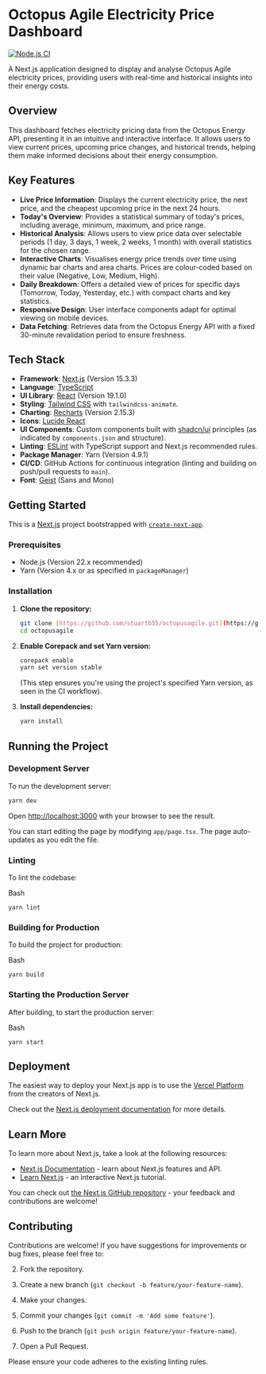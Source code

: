# Octopus Agile Electricity Price Dashboard

[![Node.js CI](https://github.com/stuartb55/octopusagile/actions/workflows/build.yml/badge.svg)](https://github.com/stuartb55/octopusagile/actions/workflows/build.yml)

A Next.js application designed to display and analyse Octopus Agile electricity prices, providing users with real-time and historical insights into their energy costs.

## Overview

This dashboard fetches electricity pricing data from the Octopus Energy API, presenting it in an intuitive and interactive interface. It allows users to view current prices, upcoming price changes, and historical trends, helping them make informed decisions about their energy consumption.

## Key Features

* **Live Price Information**: Displays the current electricity price, the next price, and the cheapest upcoming price in the next 24 hours.
* **Today's Overview**: Provides a statistical summary of today's prices, including average, minimum, maximum, and price range.
* **Historical Analysis**: Allows users to view price data over selectable periods (1 day, 3 days, 1 week, 2 weeks, 1 month) with overall statistics for the chosen range.
* **Interactive Charts**: Visualises energy price trends over time using dynamic bar charts and area charts. Prices are colour-coded based on their value (Negative, Low, Medium, High).
* **Daily Breakdown**: Offers a detailed view of prices for specific days (Tomorrow, Today, Yesterday, etc.) with compact charts and key statistics.
* **Responsive Design**: User interface components adapt for optimal viewing on mobile devices.
* **Data Fetching**: Retrieves data from the Octopus Energy API with a fixed 30-minute revalidation period to ensure freshness.

## Tech Stack

* **Framework**: [Next.js](https://nextjs.org/) (Version 15.3.3)
* **Language**: [TypeScript](https://www.typescriptlang.org/)
* **UI Library**: [React](https://reactjs.org/) (Version 19.1.0)
* **Styling**: [Tailwind CSS](https://tailwindcss.com/) with `tailwindcss-animate`.
* **Charting**: [Recharts](https://recharts.org/) (Version 2.15.3)
* **Icons**: [Lucide React](https://lucide.dev/)
* **UI Components**: Custom components built with [shadcn/ui](https://ui.shadcn.com/) principles (as indicated by `components.json` and structure).
* **Linting**: [ESLint](https://eslint.org/) with TypeScript support and Next.js recommended rules.
* **Package Manager**: Yarn (Version 4.9.1)
* **CI/CD**: GitHub Actions for continuous integration (linting and building on push/pull requests to `main`).
* **Font**: [Geist](https://vercel.com/font) (Sans and Mono)

## Getting Started

This is a [Next.js](https://nextjs.org) project bootstrapped with [`create-next-app`](https://nextjs.org/docs/app/api-reference/cli/create-next-app).

### Prerequisites

* Node.js (Version 22.x recommended)
* Yarn (Version 4.x or as specified in `packageManager`)

### Installation

1.  **Clone the repository:**
    ```bash
    git clone [https://github.com/stuartb55/octopusagile.git](https://github.com/stuartb55/octopusagile.git)
    cd octopusagile
    ```

2.  **Enable Corepack and set Yarn version:**
    ```bash
    corepack enable
    yarn set version stable
    ```
    (This step ensures you're using the project's specified Yarn version, as seen in the CI workflow).

3.  **Install dependencies:**
    ```bash
    yarn install
    ```


## Running the Project

### Development Server

To run the development server:

```bash
yarn dev
```

Open [http://localhost:3000](https://www.google.com/search?q=http://localhost:3000) with your browser to see the result.

You can start editing the page by modifying `app/page.tsx`. The page auto-updates as you edit the file.

### Linting

To lint the codebase:

Bash

```
yarn lint

```

### Building for Production

To build the project for production:

Bash

```
yarn build

```

### Starting the Production Server

After building, to start the production server:

Bash

```
yarn start

```

Deployment
----------

The easiest way to deploy your Next.js app is to use the [Vercel Platform](https://vercel.com/new?utm_medium=default-template&filter=next.js&utm_source=create-next-app&utm_ca%3C11%3Empaign=create-next-app-readme) from the creators of Next.js.

Check out the [Next.js deployment documentation](https://nextjs.org/docs/app/building-your-application/deploying) for more details.

Learn More
----------

To learn more about Next.js, take a look at the following resources:

-   [Next.js Documentation](https://nextjs.org/docs) - learn about Next.js features and API.
-   [Learn Next.js](https://nextjs.org/learn) - an interactive Next.js tutorial.

You can check out [the Next.js GitHub repository](https://www.google.com/search?q=https://github.com/vercel/next.js%3C12%3E) - your feedback and contributions are welcome!

Contributing
------------

Contributions are welcome! If you have suggestions for improvements or bug fixes, please feel free to:

2.  Fork the repository.

4.  Create a new branch (`git checkout -b feature/your-feature-name`).

6.  Make your changes.

8.  Commit your changes (`git commit -m 'Add some feature'`).

10. Push to the branch (`git push origin feature/your-feature-name`).
11. Open a Pull Request.

Please ensure your code adheres to the existing linting rules.